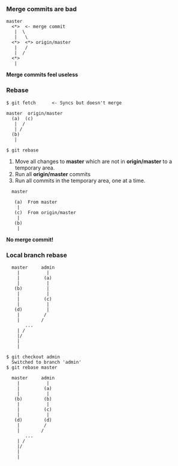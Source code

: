 ### Merge commits are bad
```
master
  <*>  <- merge commit
   |  \
   |   \
  <*>  <*> origin/master
   |   /
   |  /
  <*>
   |
```
**Merge commits feel useless**
### Rebase
```
$ git fetch      <- Syncs but doesn't merge
```
```
master  origin/master
  (a)  (c)
   |  /
   | / 
  (b)
   |
```
```
$ git rebase
```
1. Move all changes to **master** which are not in **origin/master** to a temporary area.
2. Run all **origin/master** commits
3. Run all commits in the temporary area, one at a time.
```
  master

   (a)  From master
    |
   (c)  From origin/master
    |
   (b)
    |
```
**No merge commit!**
### Local branch rebase
```
  master     admin
    |          |
    |         (a) 
    |          |
   (b)         |
    |          |
    |         (c)     
    |          |
   (d)         |
    |         /
    |        /
       ...
    | /
    |/
    |
    |
```  
```
$ git checkout admin
  Switched to branch 'admin'
$ git rebase master
``` 
```
  master     admin
    |          |
    |         (a) 
    |          |
   (b)        (b)
    |          |
    |         (c)     
    |          |
   (d)        (d)
    |         /
    |        /
       ...
    | /
    |/
    |
    |
```  
